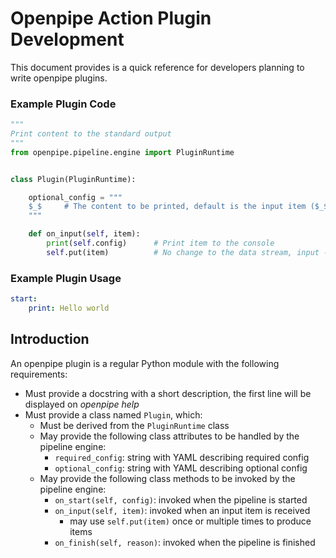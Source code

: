 # Openpipe Action Plugin Development
This document provides is a quick reference for developers planning to write openpipe  plugins.


### Example Plugin Code
```python
"""
Print content to the standard output
"""
from openpipe.pipeline.engine import PluginRuntime


class Plugin(PluginRuntime):

    optional_config = """
    $_$     # The content to be printed, default is the input item ($_$)
    """

    def on_input(self, item):
        print(self.config)      # Print item to the console
        self.put(item)          # No change to the data stream, input -> output
```

### Example Plugin Usage
```yaml
start:
    print: Hello world
```

## Introduction
An openpipe plugin is a regular Python module with the following requirements:

- Must provide a docstring with a short description, the first line will be displayed on _openpipe help_
- Must provide a class named `Plugin`, which:
    - Must be derived from the `PluginRuntime` class
    - May provide the following class attributes to be handled by the pipeline engine:
        - `required_config`: string with YAML describing required config
        - `optional_config`: string with YAML describing optional config
    - May provide the following class methods to be invoked by the pipeline engine:
        - `on_start(self, config)`: invoked when the pipeline is started
        - `on_input(self, item)`: invoked when an input item is received
            - may use `self.put(item)` once or multiple times to produce items
        - `on_finish(self, reason)`: invoked when the pipeline is finished